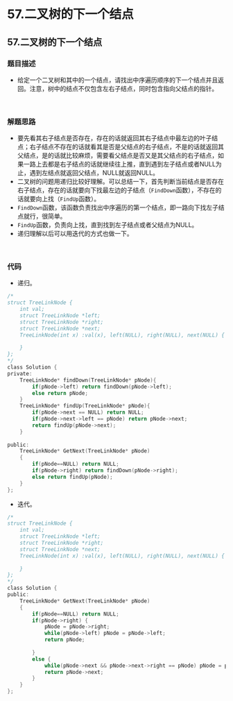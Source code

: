# 57.二叉树的下一个结点


## 57.二叉树的下一个结点

### 题目描述  

- 给定一个二叉树和其中的一个结点，请找出中序遍历顺序的下一个结点并且返回。注意，树中的结点不仅包含左右子结点，同时包含指向父结点的指针。

&nbsp;

### 解题思路  

- 要先看其右子结点是否存在，存在的话就返回其右子结点中最左边的叶子结点；右子结点不存在的话就看其是否是父结点的右子结点，不是的话就返回其父结点，是的话就比较麻烦，需要看父结点是否又是其父结点的右子结点，如果一路上去都是右子结点的话就继续往上推，直到遇到左子结点或者NULL为止，遇到左结点就返回父结点，NULL就返回NULL。
- 二叉树的问题用递归比较好理解。可以总结一下，首先判断当前结点是否存在右子结点，存在的话就要向下找最左边的子结点（`FindDown`函数），不存在的话就要向上找（`FindUp`函数）。
- `FindDown`函数，该函数负责找出中序遍历的第一个结点，即一路向下找左子结点就行，很简单。
- `FindUp`函数，负责向上找，直到找到左子结点或者父结点为NULL。
- 递归理解以后可以用迭代的方式也做一下。


&nbsp;

### 代码 

- 递归。

```c
/*
struct TreeLinkNode {
    int val;
    struct TreeLinkNode *left;
    struct TreeLinkNode *right;
    struct TreeLinkNode *next;
    TreeLinkNode(int x) :val(x), left(NULL), right(NULL), next(NULL) {
        
    }
};
*/
class Solution {
private:
    TreeLinkNode* findDown(TreeLinkNode* pNode){
        if(pNode->left) return findDown(pNode->left);
        else return pNode;
    }
    TreeLinkNode* findUp(TreeLinkNode* pNode){
        if(pNode->next == NULL) return NULL;
        if(pNode->next->left == pNode) return pNode->next;
        return findUp(pNode->next);
    }
    
public:
    TreeLinkNode* GetNext(TreeLinkNode* pNode)
    {
        if(pNode==NULL) return NULL;
        if(pNode->right) return findDown(pNode->right);
        else return findUp(pNode);
    }
};
```

- 迭代。

```c
/*
struct TreeLinkNode {
    int val;
    struct TreeLinkNode *left;
    struct TreeLinkNode *right;
    struct TreeLinkNode *next;
    TreeLinkNode(int x) :val(x), left(NULL), right(NULL), next(NULL) {
        
    }
};
*/
class Solution {
public:
    TreeLinkNode* GetNext(TreeLinkNode* pNode)
    {
        if(pNode==NULL) return NULL;
        if(pNode->right) {
            pNode = pNode->right;
            while(pNode->left) pNode = pNode->left;
            return pNode;
            
        }
        else {
            while(pNode->next && pNode->next->right == pNode) pNode = pNode->next;
            return pNode->next;
        }
    }
};
```




